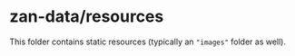 # zan-data/resources

This folder contains static resources (typically an `"images"` folder as well).
